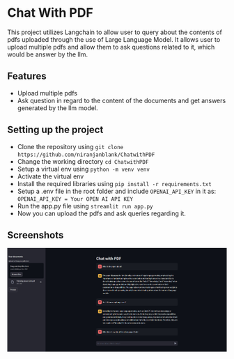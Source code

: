 # Chat With PDF
This project utilizes Langchain to allow user to query about the contents of pdfs uploaded through the use of Large Language Model. It allows user to upload multiple pdfs and allow them to ask questions related to it, which would be answer by the llm.
## Features
* Upload multiple pdfs
* Ask question in regard to the content of the documents and get answers generated by the llm model.

## Setting up the project
* Clone the repository using `git clone https://github.com/niranjanblank/ChatwithPDF`
* Change the working directory `cd ChatwithPDF`
* Setup a virtual env using `python -m venv venv`
* Activate the virtual env
* Install the required libraries using `pip install -r requirements.txt`
* Setup a .env file in the root folder and include `OPENAI_API_KEY` in it as: 
    `OPENAI_API_KEY = Your OPEN AI API KEY`
* Run the app.py file using `streamlit run app.py`
* Now you can upload the pdfs and ask queries regarding it.

## Screenshots
![ChatWIthPDF](screenshots/chat_with_pdf.jpg)